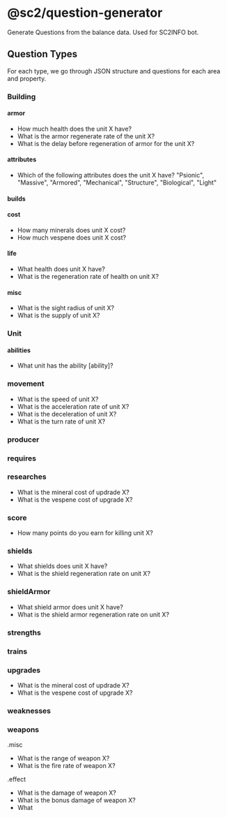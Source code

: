 # @sc2/question-generator

Generate Questions from the balance data. Used for SC2INFO bot.

## Question Types

For each type, we go through JSON structure and questions for each area and property.

### Building
#### armor

- How much health does the unit X have?
- What is the armor regenerate rate of the unit X?
- What is the delay before regeneration of armor for the unit X?

#### attributes

- Which of the following attributes does the unit X have?
    "Psionic",
    "Massive",
    "Armored",
    "Mechanical",
    "Structure",
    "Biological",
    "Light"

#### builds


#### cost

- How many minerals does unit X cost?
- How much vespene does unit X cost?

#### life

- What health does unit X have?
- What is the regeneration rate of health on unit X?


#### misc

- What is the sight radius of unit X?
- What is the supply of unit X?

### Unit

#### abilities

- What unit has the ability [ability]?

### movement

- What is the speed of unit X?
- What is the acceleration rate of unit X?
- What is the deceleration of unit X?
- What is the turn rate of unit X?

### producer


### requires


### researches

- What is the mineral cost of updrade X?
- What is the vespene cost of upgrade X?

### score

- How many points do you earn for killing unit X?

### shields

- What shields does unit X have?
- What is the shield regeneration rate on unit X?

### shieldArmor

- What shield armor does unit X have?
- What is the shield armor regeneration rate on unit X?

### strengths


### trains


### upgrades

- What is the mineral cost of updrade X?
- What is the vespene cost of upgrade X?

### weaknesses


### weapons

.misc
- What is the range of weapon X?
- What is the fire rate of weapon X?

.effect
- What is the damage of weapon X?
- What is the bonus damage of weapon X?
- What 
